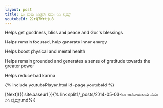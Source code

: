 ```yaml
---
layout: post
title: ಓಂ ಮಹಾ ಜಾತ್ರವೇ ನಮಃ ೧೧ ಟೈಮ್ಸ್
youtubeId: 22rQ7Wrtju8
---
```

 
 
Helps get goodness, bliss and peace and God's blessings
 
Helps remain focused, help generate inner energy 
 
Helps boost physical and mental health 
 
Helps remain grounded and generates a sense of gratitude towards the greater power 
 
Helps reduce bad karma
 
 
 
 


{% include youtubePlayer.html id=page.youtubeId %}
 
[Next]({{ site.baseurl }}{% link  split1/_posts/2014-05-03-ಓಂ ಅಲೋಯಲಯ ನಮಃ ೧೧ ಟೈಮ್ಸ್.md%})
 
